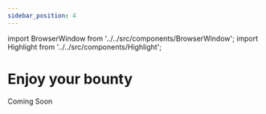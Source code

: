```yaml
---
sidebar_position: 4
---
```


import BrowserWindow from '../../src/components/BrowserWindow';
import Highlight from '../../src/components/Highlight';

# Enjoy your bounty

Coming Soon
